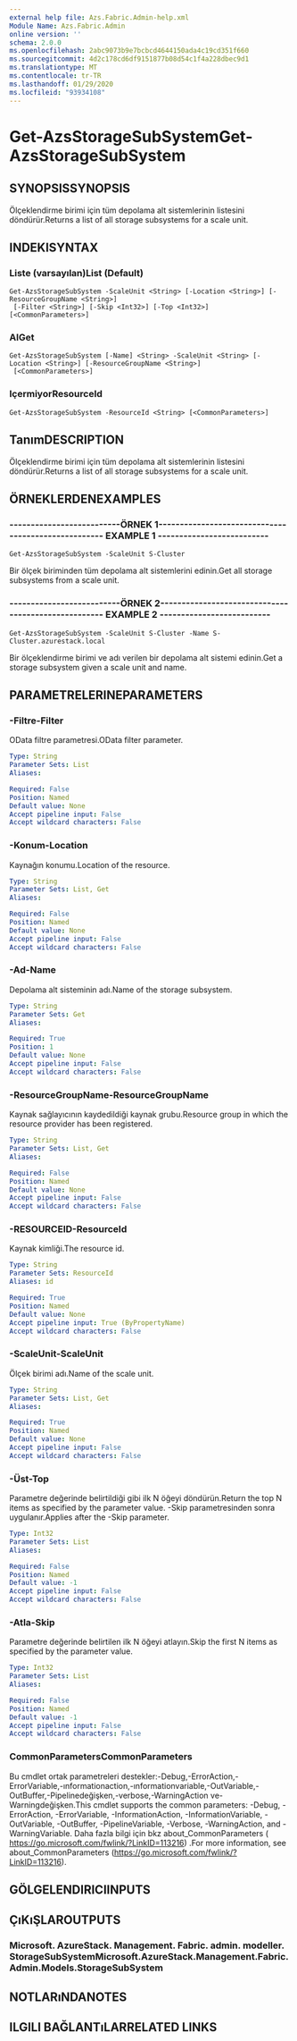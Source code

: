 ```yaml
---
external help file: Azs.Fabric.Admin-help.xml
Module Name: Azs.Fabric.Admin
online version: ''
schema: 2.0.0
ms.openlocfilehash: 2abc9073b9e7bcbcd4644150ada4c19cd351f660
ms.sourcegitcommit: 4d2c178cd6df9151877b08d54c1f4a228dbec9d1
ms.translationtype: MT
ms.contentlocale: tr-TR
ms.lasthandoff: 01/29/2020
ms.locfileid: "93934108"
---
```

# <span data-ttu-id="e54c6-101">Get-AzsStorageSubSystem</span><span class="sxs-lookup"><span data-stu-id="e54c6-101">Get-AzsStorageSubSystem</span></span>

## <span data-ttu-id="e54c6-102">SYNOPSIS</span><span class="sxs-lookup"><span data-stu-id="e54c6-102">SYNOPSIS</span></span>
<span data-ttu-id="e54c6-103">Ölçeklendirme birimi için tüm depolama alt sistemlerinin listesini döndürür.</span><span class="sxs-lookup"><span data-stu-id="e54c6-103">Returns a list of all storage subsystems for a scale unit.</span></span>

## <span data-ttu-id="e54c6-104">INDEKI</span><span class="sxs-lookup"><span data-stu-id="e54c6-104">SYNTAX</span></span>

### <span data-ttu-id="e54c6-105">Liste (varsayılan)</span><span class="sxs-lookup"><span data-stu-id="e54c6-105">List (Default)</span></span>
```
Get-AzsStorageSubSystem -ScaleUnit <String> [-Location <String>] [-ResourceGroupName <String>]
 [-Filter <String>] [-Skip <Int32>] [-Top <Int32>] [<CommonParameters>]
```

### <span data-ttu-id="e54c6-106">Al</span><span class="sxs-lookup"><span data-stu-id="e54c6-106">Get</span></span>
```
Get-AzsStorageSubSystem [-Name] <String> -ScaleUnit <String> [-Location <String>] [-ResourceGroupName <String>]
 [<CommonParameters>]
```

### <span data-ttu-id="e54c6-107">Içermiyor</span><span class="sxs-lookup"><span data-stu-id="e54c6-107">ResourceId</span></span>
```
Get-AzsStorageSubSystem -ResourceId <String> [<CommonParameters>]
```

## <span data-ttu-id="e54c6-108">Tanım</span><span class="sxs-lookup"><span data-stu-id="e54c6-108">DESCRIPTION</span></span>
<span data-ttu-id="e54c6-109">Ölçeklendirme birimi için tüm depolama alt sistemlerinin listesini döndürür.</span><span class="sxs-lookup"><span data-stu-id="e54c6-109">Returns a list of all storage subsystems for a scale unit.</span></span>

## <span data-ttu-id="e54c6-110">ÖRNEKLERDEN</span><span class="sxs-lookup"><span data-stu-id="e54c6-110">EXAMPLES</span></span>

### <span data-ttu-id="e54c6-111">--------------------------ÖRNEK 1--------------------------</span><span class="sxs-lookup"><span data-stu-id="e54c6-111">-------------------------- EXAMPLE 1 --------------------------</span></span>
```
Get-AzsStorageSubSystem -ScaleUnit S-Cluster
```

<span data-ttu-id="e54c6-112">Bir ölçek biriminden tüm depolama alt sistemlerini edinin.</span><span class="sxs-lookup"><span data-stu-id="e54c6-112">Get all storage subsystems from a scale unit.</span></span>

### <span data-ttu-id="e54c6-113">--------------------------ÖRNEK 2--------------------------</span><span class="sxs-lookup"><span data-stu-id="e54c6-113">-------------------------- EXAMPLE 2 --------------------------</span></span>
```
Get-AzsStorageSubSystem -ScaleUnit S-Cluster -Name S-Cluster.azurestack.local
```

<span data-ttu-id="e54c6-114">Bir ölçeklendirme birimi ve adı verilen bir depolama alt sistemi edinin.</span><span class="sxs-lookup"><span data-stu-id="e54c6-114">Get a storage subsystem given a scale unit and name.</span></span>

## <span data-ttu-id="e54c6-115">PARAMETRELERINE</span><span class="sxs-lookup"><span data-stu-id="e54c6-115">PARAMETERS</span></span>

### <span data-ttu-id="e54c6-116">-Filtre</span><span class="sxs-lookup"><span data-stu-id="e54c6-116">-Filter</span></span>
<span data-ttu-id="e54c6-117">OData filtre parametresi.</span><span class="sxs-lookup"><span data-stu-id="e54c6-117">OData filter parameter.</span></span>

```yaml
Type: String
Parameter Sets: List
Aliases:

Required: False
Position: Named
Default value: None
Accept pipeline input: False
Accept wildcard characters: False
```

### <span data-ttu-id="e54c6-118">-Konum</span><span class="sxs-lookup"><span data-stu-id="e54c6-118">-Location</span></span>
<span data-ttu-id="e54c6-119">Kaynağın konumu.</span><span class="sxs-lookup"><span data-stu-id="e54c6-119">Location of the resource.</span></span>

```yaml
Type: String
Parameter Sets: List, Get
Aliases:

Required: False
Position: Named
Default value: None
Accept pipeline input: False
Accept wildcard characters: False
```

### <span data-ttu-id="e54c6-120">-Ad</span><span class="sxs-lookup"><span data-stu-id="e54c6-120">-Name</span></span>
<span data-ttu-id="e54c6-121">Depolama alt sisteminin adı.</span><span class="sxs-lookup"><span data-stu-id="e54c6-121">Name of the storage subsystem.</span></span>

```yaml
Type: String
Parameter Sets: Get
Aliases:

Required: True
Position: 1
Default value: None
Accept pipeline input: False
Accept wildcard characters: False
```

### <span data-ttu-id="e54c6-122">-ResourceGroupName</span><span class="sxs-lookup"><span data-stu-id="e54c6-122">-ResourceGroupName</span></span>
<span data-ttu-id="e54c6-123">Kaynak sağlayıcının kaydedildiği kaynak grubu.</span><span class="sxs-lookup"><span data-stu-id="e54c6-123">Resource group in which the resource provider has been registered.</span></span>

```yaml
Type: String
Parameter Sets: List, Get
Aliases:

Required: False
Position: Named
Default value: None
Accept pipeline input: False
Accept wildcard characters: False
```

### <span data-ttu-id="e54c6-124">-RESOURCEID</span><span class="sxs-lookup"><span data-stu-id="e54c6-124">-ResourceId</span></span>
<span data-ttu-id="e54c6-125">Kaynak kimliği.</span><span class="sxs-lookup"><span data-stu-id="e54c6-125">The resource id.</span></span>

```yaml
Type: String
Parameter Sets: ResourceId
Aliases: id

Required: True
Position: Named
Default value: None
Accept pipeline input: True (ByPropertyName)
Accept wildcard characters: False
```

### <span data-ttu-id="e54c6-126">-ScaleUnit</span><span class="sxs-lookup"><span data-stu-id="e54c6-126">-ScaleUnit</span></span>
<span data-ttu-id="e54c6-127">Ölçek birimi adı.</span><span class="sxs-lookup"><span data-stu-id="e54c6-127">Name of the scale unit.</span></span>

```yaml
Type: String
Parameter Sets: List, Get
Aliases:

Required: True
Position: Named
Default value: None
Accept pipeline input: False
Accept wildcard characters: False
```

### <span data-ttu-id="e54c6-128">-Üst</span><span class="sxs-lookup"><span data-stu-id="e54c6-128">-Top</span></span>
<span data-ttu-id="e54c6-129">Parametre değerinde belirtildiği gibi ilk N öğeyi döndürün.</span><span class="sxs-lookup"><span data-stu-id="e54c6-129">Return the top N items as specified by the parameter value.</span></span>
<span data-ttu-id="e54c6-130">-Skip parametresinden sonra uygulanır.</span><span class="sxs-lookup"><span data-stu-id="e54c6-130">Applies after the -Skip parameter.</span></span>

```yaml
Type: Int32
Parameter Sets: List
Aliases:

Required: False
Position: Named
Default value: -1
Accept pipeline input: False
Accept wildcard characters: False
```

### <span data-ttu-id="e54c6-131">-Atla</span><span class="sxs-lookup"><span data-stu-id="e54c6-131">-Skip</span></span>
<span data-ttu-id="e54c6-132">Parametre değerinde belirtilen ilk N öğeyi atlayın.</span><span class="sxs-lookup"><span data-stu-id="e54c6-132">Skip the first N items as specified by the parameter value.</span></span>

```yaml
Type: Int32
Parameter Sets: List
Aliases:

Required: False
Position: Named
Default value: -1
Accept pipeline input: False
Accept wildcard characters: False
```

### <span data-ttu-id="e54c6-133">CommonParameters</span><span class="sxs-lookup"><span data-stu-id="e54c6-133">CommonParameters</span></span>
<span data-ttu-id="e54c6-134">Bu cmdlet ortak parametreleri destekler:-Debug,-ErrorAction,-ErrorVariable,-ınformationaction,-ınformationvariable,-OutVariable,-OutBuffer,-Pipelinedeğişken,-verbose,-WarningAction ve-Warningdeğişken.</span><span class="sxs-lookup"><span data-stu-id="e54c6-134">This cmdlet supports the common parameters: -Debug, -ErrorAction, -ErrorVariable, -InformationAction, -InformationVariable, -OutVariable, -OutBuffer, -PipelineVariable, -Verbose, -WarningAction, and -WarningVariable.</span></span> <span data-ttu-id="e54c6-135">Daha fazla bilgi için bkz about_CommonParameters ( https://go.microsoft.com/fwlink/?LinkID=113216) .</span><span class="sxs-lookup"><span data-stu-id="e54c6-135">For more information, see about_CommonParameters (https://go.microsoft.com/fwlink/?LinkID=113216).</span></span>

## <span data-ttu-id="e54c6-136">GÖLGELENDIRICI</span><span class="sxs-lookup"><span data-stu-id="e54c6-136">INPUTS</span></span>

## <span data-ttu-id="e54c6-137">ÇıKıŞLAR</span><span class="sxs-lookup"><span data-stu-id="e54c6-137">OUTPUTS</span></span>

### <span data-ttu-id="e54c6-138">Microsoft. AzureStack. Management. Fabric. admin. modeller. StorageSubSystem</span><span class="sxs-lookup"><span data-stu-id="e54c6-138">Microsoft.AzureStack.Management.Fabric.Admin.Models.StorageSubSystem</span></span>
## <span data-ttu-id="e54c6-139">NOTLARıNDA</span><span class="sxs-lookup"><span data-stu-id="e54c6-139">NOTES</span></span>

## <span data-ttu-id="e54c6-140">ILGILI BAĞLANTıLAR</span><span class="sxs-lookup"><span data-stu-id="e54c6-140">RELATED LINKS</span></span>
